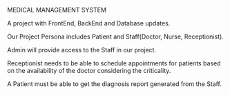 MEDICAL MANAGEMENT SYSTEM

A project with FrontEnd, BackEnd and Database updates.

Our Project Persona includes Patient and Staff(Doctor, Nurse, Receptionist).

Admin will provide access to the Staff in our project.

Receptionist needs to be able to schedule appointments for patients based on the availability of the doctor considering the criticality.

A Patient must be able to get the diagnosis report generated from the Staff.
